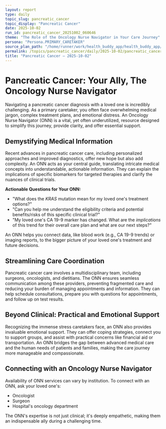 ```yaml
---
layout: report
type: daily
topic_slug: pancreatic_cancer
topic_display: "Pancreatic Cancer"
date: 2025-10-02
run_id: pancreatic_cancer_20251002_060646
theme: "The Role of the Oncology Nurse Navigator in Your Care Journey"
persona: "Persona.PRIMARY_CARETAKER"
source_plan_path: "/home/runner/work/health_buddy_app/health_buddy_app/.results/pancreatic_cancer/weekly_plan/2025-09-29/plan.json"
permalink: /topics/pancreatic_cancer/daily/2025-10-02/pancreatic_cancer_20251002_060646/
title: "Pancreatic Cancer — 2025-10-02"
---
```


# Pancreatic Cancer: Your Ally, The Oncology Nurse Navigator

Navigating a pancreatic cancer diagnosis with a loved one is incredibly challenging. As a primary caretaker, you often face overwhelming medical jargon, complex treatment plans, and emotional distress. An Oncology Nurse Navigator (ONN) is a vital, yet often underutilized, resource designed to simplify this journey, provide clarity, and offer essential support.

## Demystifying Medical Information
Recent advances in pancreatic cancer care, including personalized approaches and improved diagnostics, offer new hope but also add complexity. An ONN acts as your central guide, translating intricate medical concepts into understandable, actionable information. They can explain the implications of specific biomarkers for targeted therapies and clarify the nuances of clinical trials.

**Actionable Questions for Your ONN:**
*   "What does the *KRAS* mutation mean for my loved one's treatment options?"
*   "Can you help me understand the eligibility criteria and potential benefits/risks of this specific clinical trial?"
*   "My loved one's CA 19-9 marker has changed. What are the *implications* of this trend for their overall care plan and what are our next steps?"

An ONN helps you connect data, like blood work (e.g., CA 19-9 trends) or imaging reports, to the bigger picture of your loved one's treatment and future decisions.

## Streamlining Care Coordination
Pancreatic cancer care involves a multidisciplinary team, including surgeons, oncologists, and dietitians. The ONN ensures seamless communication among these providers, preventing fragmented care and reducing your burden of managing appointments and information. They can help schedule consultations, prepare you with questions for appointments, and follow up on test results.

## Beyond Clinical: Practical and Emotional Support
Recognizing the immense stress caretakers face, an ONN also provides invaluable emotional support. They can offer coping strategies, connect you to support groups, and assist with practical concerns like financial aid or transportation. An ONN bridges the gap between advanced medical care and the human needs of patients and families, making the care journey more manageable and compassionate.

## Connecting with an Oncology Nurse Navigator
Availability of ONN services can vary by institution. To connect with an ONN, ask your loved one's:
*   Oncologist
*   Surgeon
*   Hospital's oncology department

The ONN's expertise is not just clinical; it's deeply empathetic, making them an indispensable ally during a challenging time.
